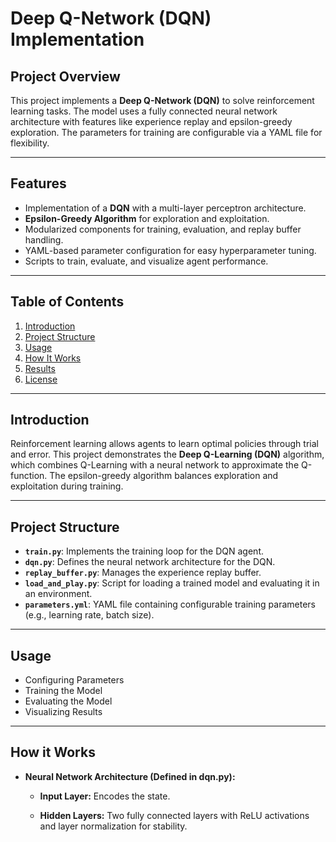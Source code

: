 # Deep Q-Network (DQN) Implementation  

## Project Overview  
This project implements a **Deep Q-Network (DQN)** to solve reinforcement learning tasks. The model uses a fully connected neural network architecture with features like experience replay and epsilon-greedy exploration. The parameters for training are configurable via a YAML file for flexibility.  

---

## Features  
- Implementation of a **DQN** with a multi-layer perceptron architecture.  
- **Epsilon-Greedy Algorithm** for exploration and exploitation.  
- Modularized components for training, evaluation, and replay buffer handling.  
- YAML-based parameter configuration for easy hyperparameter tuning.  
- Scripts to train, evaluate, and visualize agent performance.

---

## Table of Contents  
1. [Introduction](#introduction)  
2. [Project Structure](#project-structure)   
3. [Usage](#usage)  
4. [How It Works](#how-it-works)  
5. [Results](#results)  
6. [License](#license)  

---

## Introduction  
Reinforcement learning allows agents to learn optimal policies through trial and error. This project demonstrates the **Deep Q-Learning (DQN)** algorithm, which combines Q-Learning with a neural network to approximate the Q-function. The epsilon-greedy algorithm balances exploration and exploitation during training.  

---

## Project Structure  

- **`train.py`**: Implements the training loop for the DQN agent.  
- **`dqn.py`**: Defines the neural network architecture for the DQN.  
- **`replay_buffer.py`**: Manages the experience replay buffer.  
- **`load_and_play.py`**: Script for loading a trained model and evaluating it in an environment.  
- **`parameters.yml`**: YAML file containing configurable training parameters (e.g., learning rate, batch size).  

---

## Usage
- Configuring Parameters
- Training the Model
- Evaluating the Model
- Visualizing Results

---

## How it Works
- **Neural Network Architecture (Defined in dqn.py):**
  
  - **Input Layer:** Encodes the state.
  
  - **Hidden Layers:** Two fully connected layers with ReLU activations and layer normalization for stability.




